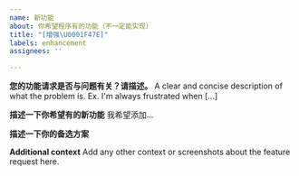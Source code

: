 ```yaml
---
name: 新功能
about: 你希望程序有的功能（不一定能实现）
title: "[增强\U0001F47E]"
labels: enhancement
assignees: ''

---
```


**您的功能请求是否与问题有关？请描述。**
A clear and concise description of what the problem is. Ex. I'm always frustrated when [...]

**描述一下你希望有的新功能**
我希望添加...

**描述一下你的备选方案**


**Additional context**
Add any other context or screenshots about the feature request here.
